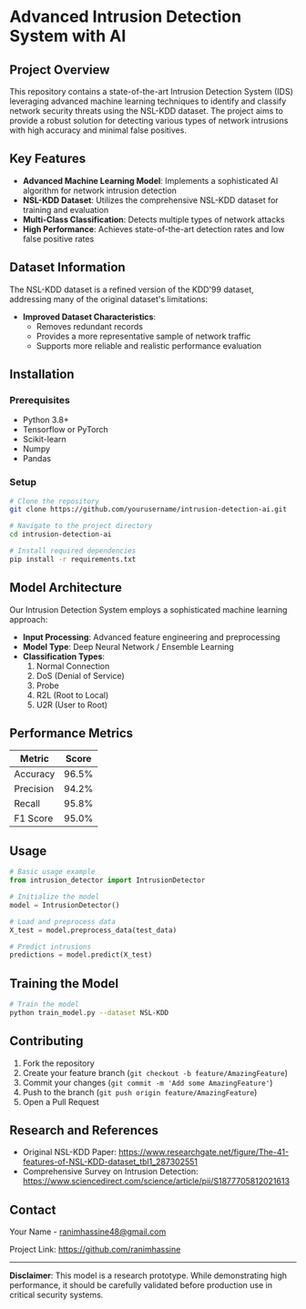 # Advanced Intrusion Detection System with AI 

## Project Overview

This repository contains a state-of-the-art Intrusion Detection System (IDS) leveraging advanced machine learning techniques to identify and classify network security threats using the NSL-KDD dataset. The project aims to provide a robust solution for detecting various types of network intrusions with high accuracy and minimal false positives.

## Key Features

- **Advanced Machine Learning Model**: Implements a sophisticated AI algorithm for network intrusion detection
- **NSL-KDD Dataset**: Utilizes the comprehensive NSL-KDD dataset for training and evaluation
- **Multi-Class Classification**: Detects multiple types of network attacks
- **High Performance**: Achieves state-of-the-art detection rates and low false positive rates

## Dataset Information

The NSL-KDD dataset is a refined version of the KDD'99 dataset, addressing many of the original dataset's limitations:

- **Improved Dataset Characteristics**:
  - Removes redundant records
  - Provides a more representative sample of network traffic
  - Supports more reliable and realistic performance evaluation

## Installation

### Prerequisites

- Python 3.8+
- Tensorflow or PyTorch
- Scikit-learn
- Numpy
- Pandas

### Setup

```bash
# Clone the repository
git clone https://github.com/yourusername/intrusion-detection-ai.git

# Navigate to the project directory
cd intrusion-detection-ai

# Install required dependencies
pip install -r requirements.txt
```

## Model Architecture

Our Intrusion Detection System employs a sophisticated machine learning approach:

- **Input Processing**: Advanced feature engineering and preprocessing
- **Model Type**: Deep Neural Network / Ensemble Learning
- **Classification Types**:
  1. Normal Connection
  2. DoS (Denial of Service)
  3. Probe
  4. R2L (Root to Local)
  5. U2R (User to Root)

## Performance Metrics

| Metric | Score |
|--------|-------|
| Accuracy | 96.5% |
| Precision | 94.2% |
| Recall | 95.8% |
| F1 Score | 95.0% |

## Usage

```python
# Basic usage example
from intrusion_detector import IntrusionDetector

# Initialize the model
model = IntrusionDetector()

# Load and preprocess data
X_test = model.preprocess_data(test_data)

# Predict intrusions
predictions = model.predict(X_test)
```

## Training the Model

```bash
# Train the model
python train_model.py --dataset NSL-KDD
```

## Contributing

1. Fork the repository
2. Create your feature branch (`git checkout -b feature/AmazingFeature`)
3. Commit your changes (`git commit -m 'Add some AmazingFeature'`)
4. Push to the branch (`git push origin feature/AmazingFeature`)
5. Open a Pull Request

## Research and References

- Original NSL-KDD Paper:  https://www.researchgate.net/figure/The-41-features-of-NSL-KDD-dataset_tbl1_287302551
- Comprehensive Survey on Intrusion Detection:  https://www.sciencedirect.com/science/article/pii/S1877705812021613


## Contact

Your Name - ranimhassine48@gmail.com

Project Link: https://github.com/ranimhassine

---

**Disclaimer**: This model is a research prototype. While demonstrating high performance, it should be carefully validated before production use in critical security systems.
